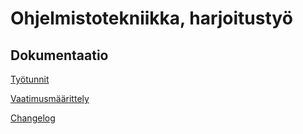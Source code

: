 # Ohjelmistotekniikka, harjoitustyö
## Dokumentaatio
[Työtunnit](https://github.com/hcaatu/ot-harjoitustyo/blob/master/dokumentaatio/tyotunnit.md)

[Vaatimusmäärittely](https://github.com/hcaatu/ot-harjoitustyo/blob/master/dokumentaatio/vaatimusmaarittely.md)

[Changelog](https://github.com/hcaatu/ot-harjoitustyo/blob/master/dokumentaatio/changelog.md)
